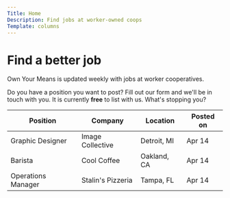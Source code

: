 ```yaml
---
Title: Home
Description: Find jobs at worker-owned coops
Template: columns
---
```


# Find a better job

Own Your Means is updated weekly with jobs at worker cooperatives.

Do you have a position you want to post? Fill out our form and we'll be in touch with you. It is currently **free** to list with us. What's stopping you?


| Position           | Company           | Location     | Posted on |
| -----------------  | ----------------  | --------     | ---       |
| Graphic Designer   | Image Collective  | Detroit, MI  | Apr 14    |
| Barista            | Cool Coffee       | Oakland, CA  | Apr 14    |
| Operations Manager | Stalin's Pizzeria | Tampa, FL    | Apr 14    |